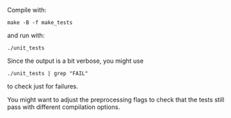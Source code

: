 Compile with:

    make -B -f make_tests

and run with:

    ./unit_tests

Since the output is a bit verbose, you might use

    ./unit_tests | grep "FAIL"

to check just for failures.

You might want to adjust the preprocessing flags to check that the
tests still pass with different compilation options.

